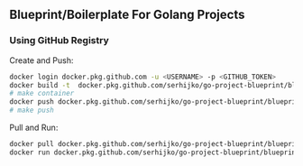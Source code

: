 ## Blueprint/Boilerplate For Golang Projects

### Using GitHub Registry

Create and Push:

```bash
docker login docker.pkg.github.com -u <USERNAME> -p <GITHUB_TOKEN>
docker build -t  docker.pkg.github.com/serhijko/go-project-blueprint/blueprint:latest .
# make container
docker push docker.pkg.github.com/serhijko/go-project-blueprint/blueprint:latest
# make push
```

Pull and Run:

```bash
docker pull docker.pkg.github.com/serhijko/go-project-blueprint/blueprint:latest
docker run docker.pkg.github.com/serhijko/go-project-blueprint/blueprint:latest
```
